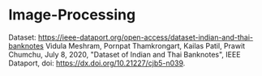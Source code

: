 # Image-Processing

Dataset: https://ieee-dataport.org/open-access/dataset-indian-and-thai-banknotes
Vidula Meshram, Pornpat Thamkrongart, Kailas Patil, Prawit Chumchu, July 8, 2020, "Dataset of Indian and Thai Banknotes", IEEE Dataport, doi: https://dx.doi.org/10.21227/cjb5-n039.
